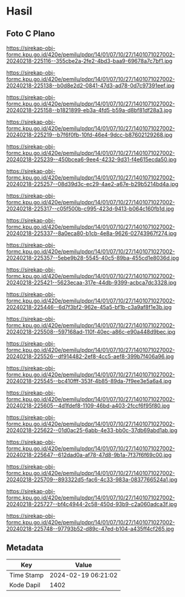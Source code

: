 # Hasil

## Foto C Plano

https://sirekap-obj-formc.kpu.go.id/420e/pemilu/pdpr/14/01/07/10/27/1401071027002-20240218-225116--355cbe2a-2fe2-4bd3-baa9-69678a7c7bf1.jpg

https://sirekap-obj-formc.kpu.go.id/420e/pemilu/pdpr/14/01/07/10/27/1401071027002-20240218-225138--b0d8e2d2-0841-47d3-ad78-0d7c97391eef.jpg

https://sirekap-obj-formc.kpu.go.id/420e/pemilu/pdpr/14/01/07/10/27/1401071027002-20240218-225158--b1821899-eb3a-4fd5-b59a-d8bf81df28a3.jpg

https://sirekap-obj-formc.kpu.go.id/420e/pemilu/pdpr/14/01/07/10/27/1401071027002-20240218-225219--b7f6f0fb-10fd-46e4-9dcc-b87602129268.jpg

https://sirekap-obj-formc.kpu.go.id/420e/pemilu/pdpr/14/01/07/10/27/1401071027002-20240218-225239--450bcea6-9ee4-4232-9d31-f4e615ecda50.jpg

https://sirekap-obj-formc.kpu.go.id/420e/pemilu/pdpr/14/01/07/10/27/1401071027002-20240218-225257--08d39d3c-ec29-4ae2-a67e-b29b5214bd4a.jpg

https://sirekap-obj-formc.kpu.go.id/420e/pemilu/pdpr/14/01/07/10/27/1401071027002-20240218-225317--c05f500b-c995-423d-9413-b064c160fb1d.jpg

https://sirekap-obj-formc.kpu.go.id/420e/pemilu/pdpr/14/01/07/10/27/1401071027002-20240218-225337--8a0eca80-b1cb-4e8a-9626-02743967f274.jpg

https://sirekap-obj-formc.kpu.go.id/420e/pemilu/pdpr/14/01/07/10/27/1401071027002-20240218-225357--5ebe9b28-5545-40c5-89ba-455cd1e8036d.jpg

https://sirekap-obj-formc.kpu.go.id/420e/pemilu/pdpr/14/01/07/10/27/1401071027002-20240218-225421--5623ecaa-317e-44db-9399-acbca7dc3328.jpg

https://sirekap-obj-formc.kpu.go.id/420e/pemilu/pdpr/14/01/07/10/27/1401071027002-20240218-225446--6d7f3bf2-962e-45a5-bf1b-c3a9af8f1e3b.jpg

https://sirekap-obj-formc.kpu.go.id/420e/pemilu/pdpr/14/01/07/10/27/1401071027002-20240218-225508--597168ad-110f-40ec-a86c-e90a448d9bec.jpg

https://sirekap-obj-formc.kpu.go.id/420e/pemilu/pdpr/14/01/07/10/27/1401071027002-20240218-225526--df914482-2ef8-4cc5-aef8-399b7f406a96.jpg

https://sirekap-obj-formc.kpu.go.id/420e/pemilu/pdpr/14/01/07/10/27/1401071027002-20240218-225545--bc410fff-353f-4b85-89da-7f9ee3e5a6a4.jpg

https://sirekap-obj-formc.kpu.go.id/420e/pemilu/pdpr/14/01/07/10/27/1401071027002-20240218-225605--4d1fdef8-1109-46bd-a403-2fccf6f95f80.jpg

https://sirekap-obj-formc.kpu.go.id/420e/pemilu/pdpr/14/01/07/10/27/1401071027002-20240218-225622--01d0ac25-6abb-4e33-bb0c-37db69abd1ab.jpg

https://sirekap-obj-formc.kpu.go.id/420e/pemilu/pdpr/14/01/07/10/27/1401071027002-20240218-225647--612dad0a-af78-47d8-9b1a-7f37f6f69c00.jpg

https://sirekap-obj-formc.kpu.go.id/420e/pemilu/pdpr/14/01/07/10/27/1401071027002-20240218-225709--893322d5-fac6-4c33-983a-0837766524a1.jpg

https://sirekap-obj-formc.kpu.go.id/420e/pemilu/pdpr/14/01/07/10/27/1401071027002-20240218-225727--bf4c4944-2c58-450d-93b9-c2a060adca3f.jpg

https://sirekap-obj-formc.kpu.go.id/420e/pemilu/pdpr/14/01/07/10/27/1401071027002-20240218-225748--97793b52-d89c-47ed-b104-a435ff4cf265.jpg


## Metadata

| Key        | Value               |
| ---------- | ------------------- |
| Time Stamp | 2024-02-19 06:21:02 |
| Kode Dapil | 1402                |



